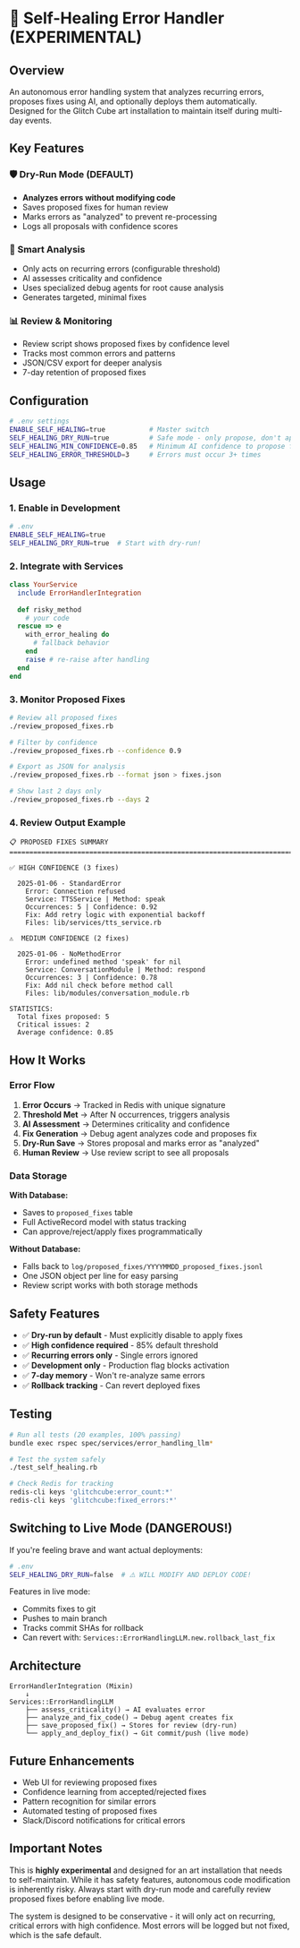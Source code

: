 # 🧬 Self-Healing Error Handler (EXPERIMENTAL)

## Overview

An autonomous error handling system that analyzes recurring errors, proposes fixes using AI, and optionally deploys them automatically. Designed for the Glitch Cube art installation to maintain itself during multi-day events.

## Key Features

### 🛡️ Dry-Run Mode (DEFAULT)
- **Analyzes errors without modifying code**
- Saves proposed fixes for human review
- Marks errors as "analyzed" to prevent re-processing
- Logs all proposals with confidence scores

### 🤖 Smart Analysis
- Only acts on recurring errors (configurable threshold)
- AI assesses criticality and confidence
- Uses specialized debug agents for root cause analysis
- Generates targeted, minimal fixes

### 📊 Review & Monitoring
- Review script shows proposed fixes by confidence level
- Tracks most common errors and patterns
- JSON/CSV export for deeper analysis
- 7-day retention of proposed fixes

## Configuration

```bash
# .env settings
ENABLE_SELF_HEALING=true           # Master switch
SELF_HEALING_DRY_RUN=true          # Safe mode - only propose, don't apply
SELF_HEALING_MIN_CONFIDENCE=0.85   # Minimum AI confidence to propose fix
SELF_HEALING_ERROR_THRESHOLD=3     # Errors must occur 3+ times
```

## Usage

### 1. Enable in Development

```bash
# .env
ENABLE_SELF_HEALING=true
SELF_HEALING_DRY_RUN=true  # Start with dry-run!
```

### 2. Integrate with Services

```ruby
class YourService
  include ErrorHandlerIntegration
  
  def risky_method
    # your code
  rescue => e
    with_error_healing do
      # fallback behavior
    end
    raise # re-raise after handling
  end
end
```

### 3. Monitor Proposed Fixes

```bash
# Review all proposed fixes
./review_proposed_fixes.rb

# Filter by confidence
./review_proposed_fixes.rb --confidence 0.9

# Export as JSON for analysis
./review_proposed_fixes.rb --format json > fixes.json

# Show last 2 days only
./review_proposed_fixes.rb --days 2
```

### 4. Review Output Example

```
📋 PROPOSED FIXES SUMMARY
================================================================================

✅ HIGH CONFIDENCE (3 fixes)

  2025-01-06 - StandardError
    Error: Connection refused
    Service: TTSService | Method: speak
    Occurrences: 5 | Confidence: 0.92
    Fix: Add retry logic with exponential backoff
    Files: lib/services/tts_service.rb

⚠️  MEDIUM CONFIDENCE (2 fixes)

  2025-01-06 - NoMethodError
    Error: undefined method 'speak' for nil
    Service: ConversationModule | Method: respond
    Occurrences: 3 | Confidence: 0.78
    Fix: Add nil check before method call
    Files: lib/modules/conversation_module.rb

STATISTICS:
  Total fixes proposed: 5
  Critical issues: 2
  Average confidence: 0.85
```

## How It Works

### Error Flow

1. **Error Occurs** → Tracked in Redis with unique signature
2. **Threshold Met** → After N occurrences, triggers analysis
3. **AI Assessment** → Determines criticality and confidence
4. **Fix Generation** → Debug agent analyzes code and proposes fix
5. **Dry-Run Save** → Stores proposal and marks error as "analyzed"
6. **Human Review** → Use review script to see all proposals

### Data Storage

**With Database:**
- Saves to `proposed_fixes` table
- Full ActiveRecord model with status tracking
- Can approve/reject/apply fixes programmatically

**Without Database:**
- Falls back to `log/proposed_fixes/YYYYMMDD_proposed_fixes.jsonl`
- One JSON object per line for easy parsing
- Review script works with both storage methods

## Safety Features

- ✅ **Dry-run by default** - Must explicitly disable to apply fixes
- ✅ **High confidence required** - 85% default threshold
- ✅ **Recurring errors only** - Single errors ignored
- ✅ **Development only** - Production flag blocks activation
- ✅ **7-day memory** - Won't re-analyze same errors
- ✅ **Rollback tracking** - Can revert deployed fixes

## Testing

```bash
# Run all tests (20 examples, 100% passing)
bundle exec rspec spec/services/error_handling_llm*

# Test the system safely
./test_self_healing.rb

# Check Redis for tracking
redis-cli keys 'glitchcube:error_count:*'
redis-cli keys 'glitchcube:fixed_errors:*'
```

## Switching to Live Mode (DANGEROUS!)

If you're feeling brave and want actual deployments:

```bash
# .env
SELF_HEALING_DRY_RUN=false  # ⚠️ WILL MODIFY AND DEPLOY CODE!
```

Features in live mode:
- Commits fixes to git
- Pushes to main branch
- Tracks commit SHAs for rollback
- Can revert with: `Services::ErrorHandlingLLM.new.rollback_last_fix`

## Architecture

```
ErrorHandlerIntegration (Mixin)
    ↓
Services::ErrorHandlingLLM
    ├── assess_criticality() → AI evaluates error
    ├── analyze_and_fix_code() → Debug agent creates fix
    ├── save_proposed_fix() → Stores for review (dry-run)
    └── apply_and_deploy_fix() → Git commit/push (live mode)
```

## Future Enhancements

- Web UI for reviewing proposed fixes
- Confidence learning from accepted/rejected fixes
- Pattern recognition for similar errors
- Automated testing of proposed fixes
- Slack/Discord notifications for critical errors

## Important Notes

This is **highly experimental** and designed for an art installation that needs to self-maintain. While it has safety features, autonomous code modification is inherently risky. Always start with dry-run mode and carefully review proposed fixes before enabling live mode.

The system is designed to be conservative - it will only act on recurring, critical errors with high confidence. Most errors will be logged but not fixed, which is the safe default.
